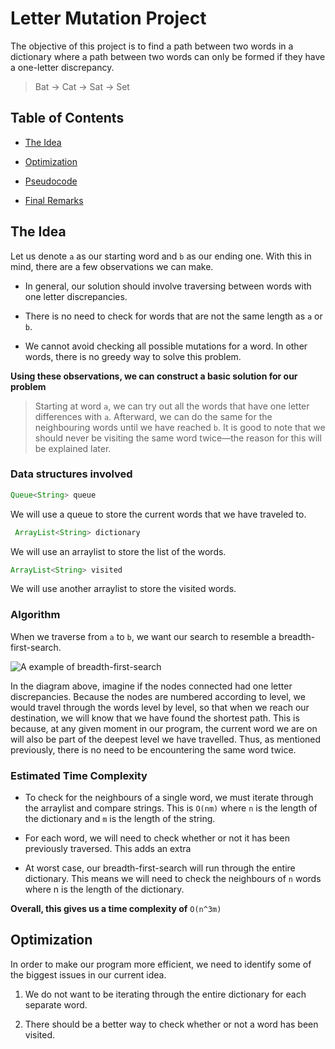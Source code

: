 
# Letter Mutation Project

 
The objective of this project is to find a path between two words in a dictionary where a path between two words can only be formed if they have a one-letter discrepancy.

> Bat -> Cat -> Sat -> Set

## Table of Contents

- [The Idea](#the-idea)

- [Optimization](#optimization)

- [Pseudocode](#pseudocode)

- [Final Remarks](#final-remarks)

## The Idea

Let us denote `a` as our starting word and `b` as our ending one. With this in mind, there are a few observations we can make. 

- In general, our solution should involve traversing between words with one letter discrepancies.

- There is no need to check for words that are not the same length as `a` or `b`.

- We cannot avoid checking all possible mutations for a word. In other words, there is no greedy way to solve this problem. 

**Using these observations, we can construct a basic solution for our problem**

> Starting at word `a`, we can try out all the words that have one letter differences with `a`. Afterward, we can do the same for the neighbouring words until we have reached `b`.  It is good to note that we should never be visiting the same word twice—the reason for this will be explained later.

### Data structures involved
```Java 
Queue<String> queue
```  
We will use a queue to store the current words that we have traveled to.
```Java 
 ArrayList<String> dictionary
``` 
 We will use an arraylist to store the list of the words.
```Java 
ArrayList<String> visited
``` 
We will use another arraylist to store the visited words.

### Algorithm 
When we traverse from `a` to `b`, we want our search to resemble a breadth-first-search.

![A example of breadth-first-search](https://upload.wikimedia.org/wikipedia/commons/thumb/3/33/Breadth-first-tree.svg/1200px-Breadth-first-tree.svg.png)

In the diagram above, imagine if the nodes connected had one letter discrepancies. Because the nodes are numbered according to level, we would travel through the words level by level, so that when we reach our destination, we will know that we have found the shortest path. This is because, at any given moment in our program, the current word we are on will also be part of the deepest level we have travelled. Thus, as mentioned previously, there is no need to be encountering the same word twice. 

### Estimated Time Complexity
- To check for the neighbours of a single word, we must iterate through the arraylist and compare strings. This is `O(nm)` where `n` is the length of the dictionary and `m` is the length of the string.

- For each word, we will need to check whether or not it has been previously traversed. This adds an extra 

- At worst case, our breadth-first-search will run through the entire dictionary. This means we will need to check the neighbours of `n` words where n is the length of the dictionary.

**Overall, this gives us a time complexity of** `O(n^3m)`

## Optimization
In order to make our program more efficient, we need to identify some of the biggest issues in our current idea.

1. We do not want to be iterating through the entire dictionary for each separate word.

2. There should be a better way to check whether or not a word has been visited. 








